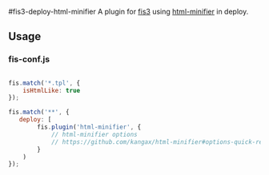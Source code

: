 #fis3-deploy-html-minifier
A plugin for [fis3](http://fis.baidu.com/) using [html-minifier](https://github.com/kangax/html-minifier) in deploy.

## Usage

### fis-conf.js

``` javascript

fis.match('*.tpl', {
    isHtmlLike: true
});

fis.match('**', {
   deploy: [
        fis.plugin('html-minifier', {
            // html-minifier options
            // https://github.com/kangax/html-minifier#options-quick-reference
        }
    )
});
```
